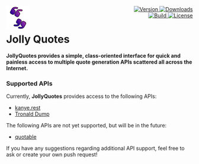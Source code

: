 <img align="left" src="img/logo-64.png" alt="JollyQuotes logo"/>

<div align="right">
	<a href="https://www.nuget.org/packages/JollyQuotes">
		<img src="https://img.shields.io/nuget/v/JollyQuotes?color=seagreen&style=flat-square" alt="Version"/>
	</a>
	<a href="https://www.nuget.org/packages/JollyQuotes">
		<img src="https://img.shields.io/nuget/dt/JollyQuotes?color=blue&style=flat-square" alt="Downloads"/>
	</a> <br />
	<a href="https://github.com/piotrstenke/JollyQuotes/actions">
		<img src="https://img.shields.io/github/workflow/status/piotrstenke/JollyQuotes/.NET?style=flat-square" alt="Build"/>
	</a>
	<a href="https://github.com//piotrstenke/JollyQuotes/blob/master/LICENSE.md">
		<img src="https://img.shields.io/github/license/piotrstenke/JollyQuotes?color=orange&style=flat-square" alt="License"/>
	</a>
</div>

# Jolly Quotes

**JollyQuotes provides a simple, class-oriented interface for quick and painless access to multiple quote generation APIs scattered all across the Internet.**

### Supported APIs

Currently, **JollyQuotes** provides access to the following APIs:

 - [kanye.rest](https://kanye.rest/)
 - [Tronald Dump](https://www.tronalddump.io/)

The following APIs are not yet supported, but will be in the future:

 - [quotable](https://github.com/lukePeavey/quotable)

If you have any suggestions regarding additional API support, feel free to ask or create your own push request!
